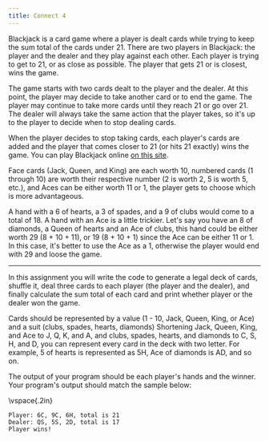 ```yaml
---
title: Connect 4
---
```




Blackjack is a card game where a player is dealt cards while trying to keep the
sum total of the cards under 21. There are two players in Blackjack: the player
and the dealer and they play against each other. Each player is trying to get
to 21, or as close as possible. The player that gets 21 or is closest, wins the
game.

The game starts with two cards dealt to the player and the dealer. At this
point, the player may decide to take another card or to end the game. The
player may continue to take more cards until they reach 21 or go over 21. The
dealer will always take the same action that the player takes, so it's up to
the player to decide when to stop dealing cards.

When the player decides to stop taking cards, each player's cards are added and
the player that comes closer to 21 (or hits 21 exactly) wins the game. You can
play Blackjack online [on this site](https://www.247blackjack.com/).

Face cards (Jack, Queen, and King) are each worth 10, numbered cards (1 through 10) are worth their respective number (2 is worth 2, 5 is worth 5, etc.), and
Aces can be either worth 11 or 1, the player gets to choose which is more
advantageous.

A hand with a 6 of hearts, a 3 of spades, and a 9 of clubs would come to a
total of 18. A hand with an Ace is a little trickier. Let's say you have an 8
of diamonds, a Queen of hearts and an Ace of clubs, this hand could be either
worth 29 (8 + 10 + 11), or 19 (8 + 10 + 1) since the Ace can be either 11 or 1.
In this case, it's better to use the Ace as a 1, otherwise the player would end
with 29 and loose the game.

---

In this assignment you will write the code to generate a legal deck of cards,
shuffle it, deal three cards to each player (the player and the dealer), and
finally calculate the sum total of each card and print whether player or the
dealer won the game.

Cards should be represented by a value (1 - 10, Jack, Queen, King, or Ace) and
a suit (clubs, spades, hearts, diamonds) Shortening Jack, Queen, King, and Ace
to J, Q, K, and A, and clubs, spades, hearts, and diamonds to C, S, H, and D,
you can represent every card in the deck with two letter. For example, 5 of
hearts is represented as 5H, Ace of diamonds is AD, and so on.

The output of your program should be each player's hands and the winner. Your
program's output should match the sample below:

\vspace{.2in}

```
Player: 6C, 9C, 6H, total is 21
Dealer: QS, 5S, 2D, total is 17
Player wins!
```
